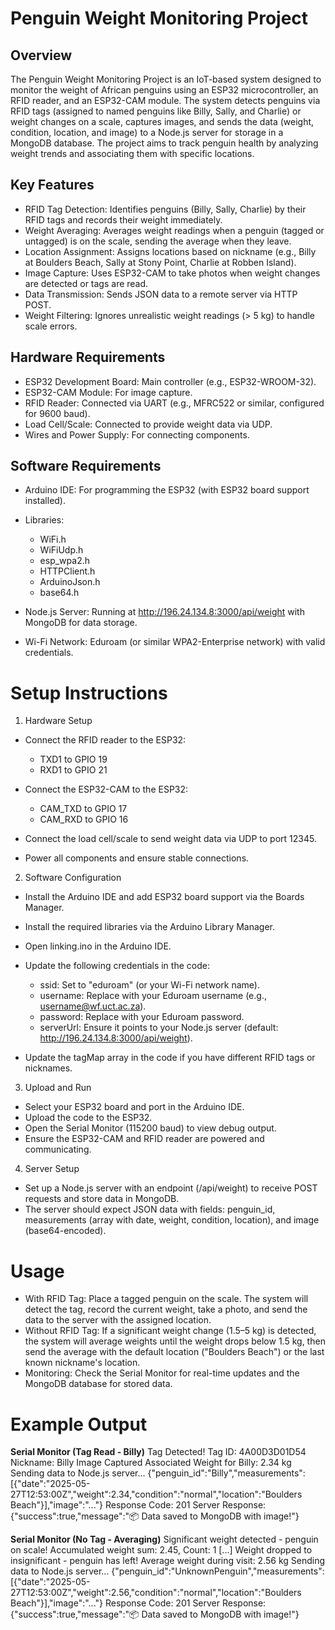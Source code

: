 # Penguin Weight Monitoring Project
## Overview
The Penguin Weight Monitoring Project is an IoT-based system designed to monitor the weight of African penguins using an ESP32 microcontroller, an RFID reader, and an ESP32-CAM module. The system detects penguins via RFID tags (assigned to named penguins like Billy, Sally, and Charlie) or weight changes on a scale, captures images, and sends the data (weight, condition, location, and image) to a Node.js server for storage in a MongoDB database. The project aims to track penguin health by analyzing weight trends and associating them with specific locations.

## Key Features

- RFID Tag Detection: Identifies penguins (Billy, Sally, Charlie) by their RFID tags and records their weight immediately.
- Weight Averaging: Averages weight readings when a penguin (tagged or untagged) is on the scale, sending the average when they leave.
- Location Assignment: Assigns locations based on nickname (e.g., Billy at Boulders Beach, Sally at Stony Point, Charlie at Robben Island).
- Image Capture: Uses ESP32-CAM to take photos when weight changes are detected or tags are read.
- Data Transmission: Sends JSON data to a remote server via HTTP POST.
- Weight Filtering: Ignores unrealistic weight readings (> 5 kg) to handle scale errors.

## Hardware Requirements

- ESP32 Development Board: Main controller (e.g., ESP32-WROOM-32).
- ESP32-CAM Module: For image capture.
- RFID Reader: Connected via UART (e.g., MFRC522 or similar, configured for 9600 baud).
- Load Cell/Scale: Connected to provide weight data via UDP.
- Wires and Power Supply: For connecting components.

## Software Requirements

- Arduino IDE: For programming the ESP32 (with ESP32 board support installed).
- Libraries:
  - WiFi.h
  - WiFiUdp.h
  - esp_wpa2.h
  - HTTPClient.h
  - ArduinoJson.h
  - base64.h


- Node.js Server: Running at http://196.24.134.8:3000/api/weight with MongoDB for data storage.
- Wi-Fi Network: Eduroam (or similar WPA2-Enterprise network) with valid credentials.

# Setup Instructions
1. Hardware Setup

- Connect the RFID reader to the ESP32:
  - TXD1 to GPIO 19
  - RXD1 to GPIO 21

- Connect the ESP32-CAM to the ESP32:
  - CAM_TXD to GPIO 17
  - CAM_RXD to GPIO 16


- Connect the load cell/scale to send weight data via UDP to port 12345.
- Power all components and ensure stable connections.

2. Software Configuration

- Install the Arduino IDE and add ESP32 board support via the Boards Manager.
- Install the required libraries via the Arduino Library Manager.
- Open linking.ino in the Arduino IDE.
- Update the following credentials in the code:
  - ssid: Set to "eduroam" (or your Wi-Fi network name).
  - username: Replace with your Eduroam username (e.g., username@wf.uct.ac.za).
  - password: Replace with your Eduroam password.
  - serverUrl: Ensure it points to your Node.js server (default: http://196.24.134.8:3000/api/weight).


- Update the tagMap array in the code if you have different RFID tags or nicknames.

3. Upload and Run

- Select your ESP32 board and port in the Arduino IDE.
- Upload the code to the ESP32.
- Open the Serial Monitor (115200 baud) to view debug output.
- Ensure the ESP32-CAM and RFID reader are powered and communicating.

4. Server Setup

- Set up a Node.js server with an endpoint (/api/weight) to receive POST requests and store data in MongoDB.
- The server should expect JSON data with fields: penguin_id, measurements (array with date, weight, condition, location), and image (base64-encoded).

# Usage

- With RFID Tag: Place a tagged penguin on the scale. The system will detect the tag, record the current weight, take a photo, and send the data to the server with the assigned location.
- Without RFID Tag: If a significant weight change (1.5–5 kg) is detected, the system will average weights until the weight drops below 1.5 kg, then send the average with the default location ("Boulders Beach") or the last known nickname's location.
- Monitoring: Check the Serial Monitor for real-time updates and the MongoDB database for stored data.

# Example Output
**Serial Monitor (Tag Read - Billy)**
Tag Detected!
Tag ID: 4A00D3D01D54
Nickname: Billy
Image Captured
Associated Weight for Billy: 2.34 kg
Sending data to Node.js server...
{"penguin_id":"Billy","measurements":[{"date":"2025-05-27T12:53:00Z","weight":2.34,"condition":"normal","location":"Boulders Beach"}],"image":"..."}
Response Code: 201
Server Response:
{"success":true,"message":"📦 Data saved to MongoDB with image!"}

**Serial Monitor (No Tag - Averaging)**
Significant weight detected - penguin on scale!
Accumulated weight sum: 2.45, Count: 1
[...]
Weight dropped to insignificant - penguin has left!
Average weight during visit: 2.56 kg
Sending data to Node.js server...
{"penguin_id":"UnknownPenguin","measurements":[{"date":"2025-05-27T12:53:00Z","weight":2.56,"condition":"normal","location":"Boulders Beach"}],"image":"..."}
Response Code: 201
Server Response:
{"success":true,"message":"📦 Data saved to MongoDB with image!"}


